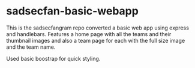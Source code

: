 # sadsecfan-basic-webapp
This is the sadsecfangram repo converted a basic web app using express and handlebars. Features a home page with all the teams and their thumbnail images and also a team page for each with the full size image and the team name.

Used basic boostrap for quick styling.
